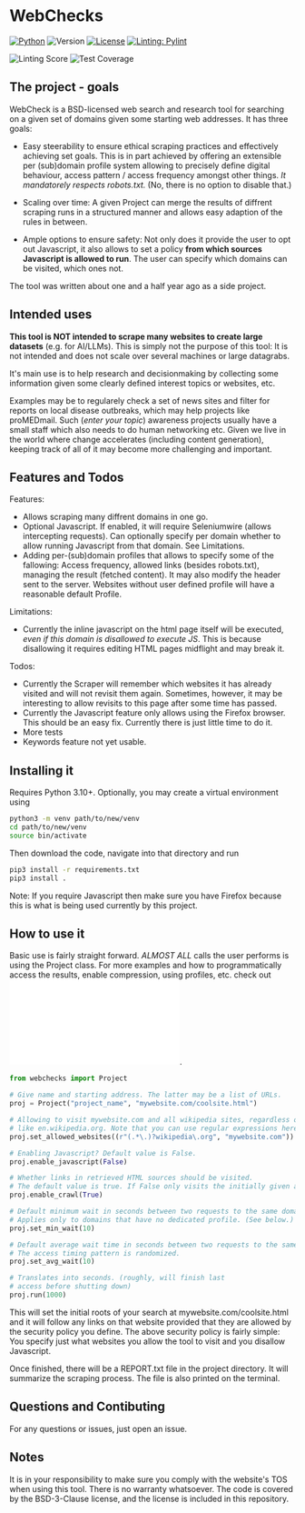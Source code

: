 # WebChecks

[![Python](https://img.shields.io/badge/Python-3.10-3776AB.svg?style=flat&logo=python&logoColor=white)](https://www.python.org)
![Version](https://img.shields.io/badge/Webchecks_version-0.1-darkgreen)
[![License](https://img.shields.io/badge/License-BSD_3--Clause-blue.svg)](https://opensource.org/licenses/BSD-3-Clause)
[![Linting: Pylint](https://img.shields.io/badge/linting-pylint-green)](https://github.com/pylint-dev/pylint)

![Linting Score](https://img.shields.io/badge/Linting_score-9.52/10.0-green)
![Test Coverage](https://img.shields.io/badge/Test_coverage-87%25-green)

## The project - goals

WebCheck is a BSD-licensed web search and research tool for searching on a given set of domains given some starting web addresses. It has three goals:

- Easy steerability to ensure ethical scraping practices and effectively achieving set goals. This is in part achieved by offering an extensible per (sub)domain profile system allowing to precisely define digital behaviour, access pattern / access frequency amongst other things. *It mandatorely respects robots.txt.* (No, there is no option to disable that.)

- Scaling over time: A given Project can merge the results of diffrent scraping runs in a structured manner and allows  easy adaption of the rules in between.

- Ample options to ensure safety: Not only does it provide the user to opt out Javascript, it also allows to set a policy **from which sources Javascript is allowed to run**. The user can specify which domains can be visited, which ones not.

The tool was written about one and a half year ago as a side project.

## Intended uses

**This tool is NOT intended to scrape many websites to create large datasets** (e.g. for AI/LLMs). This is simply not the purpose of this tool: It is not intended and does not scale over several machines or large datagrabs.

It's main use is to help research and decisionmaking by collecting some information given some clearly defined interest topics or websites, etc.

Examples may be to regularely check a set of news sites and filter for reports on local disease outbreaks, which may help projects like proMEDmail. Such (*enter your topic*) awareness projects usually have a small staff which also needs to do human networking etc. Given we live in the world where change accelerates (including content generation), keeping track of all of it may become more challenging and important.

## Features and Todos

Features:
- Allows scraping many diffrent domains in one go.
- Optional Javascript. If enabled, it will require Seleniumwire (allows intercepting requests). Can optionally specify per domain whether to allow running Javascript from that domain. See Limitations.
- Adding per-(sub)domain profiles that allows to specify some of the fallowing: Access frequency, allowed links (besides robots.txt), managing the result (fetched content). It may also modify the header sent to the server. Websites without user defined profile will have a reasonable default Profile.

Limitations:
- Currently the inline javascript on the html page itself will be executed, *even if this domain is disallowed to execute JS*. This is because disallowing it requires editing HTML pages midflight and may break it. 

Todos:
- Currently the Scraper will remember which websites it has already visited and will not revisit them again. Sometimes, however, it may be interesting to allow revisits to this page after some time has passed.
- Currently the Javascript feature only allows using the Firefox browser. This should be an easy fix. Currently there is just little time to do it.
- More tests
- Keywords feature not yet usable.


## Installing it

Requires Python 3.10+. Optionally, you may create a virtual environment using

```bash
python3 -m venv path/to/new/venv
cd path/to/new/venv
source bin/activate
```

Then download the code, navigate into that directory and run

```bash
pip3 install -r requirements.txt
pip3 install .
```

Note: If you require Javascript then make sure you have Firefox because this is what is being used currently by this project.

## How to use it

Basic use is fairly straight forward. *ALMOST ALL* calls the user performs is using the Project class.
For more examples and how to programmatically access the results, enable compression, using profiles, etc. check out ![the tutorial](TUTORIAL.md).

```python
from webchecks import Project

# Give name and starting address. The latter may be a list of URLs.
proj = Project("project_name", "mywebsite.com/coolsite.html")

# Allowing to visit mywebsite.com and all wikipedia sites, regardless of language, 
# like en.wikipedia.org. Note that you can use regular expressions here.
proj.set_allowed_websites((r"(.*\.)?wikipedia\.org", "mywebsite.com")) 

# Enabling Javascript? Default value is False.
proj.enable_javascript(False)       

# Whether links in retrieved HTML sources should be visited.
# The default value is true. If False only visits the initially given addresses.
proj.enable_crawl(True)

# Default minimum wait in seconds between two requests to the same domain.
# Applies only to domains that have no dedicated profile. (See below.)
proj.set_min_wait(10)

# Default average wait time in seconds between two requests to the same domain.
# The access timing pattern is randomized.
proj.set_avg_wait(10)				

# Translates into seconds. (roughly, will finish last 
# access before shutting down)
proj.run(1000)						
```
This will set the initial roots of your search at mywebsite.com/coolsite.html and it will follow any links on that website provided that they are allowed by the security policy you define. The above security policy is fairly simple: You specify just what websites you allow the tool to visit and you disallow Javascript.

Once finished, there will be a REPORT.txt file in the project directory.
It will summarize the scraping process. The file is also printed on the terminal.


## Questions and Contibuting

For any questions or issues, just open an issue.


## Notes

It is in your responsibility to make sure you comply with the website's TOS when using this tool. There is no warranty whatsoever. The code is covered by the BSD-3-Clause license, and the license is included in this repository.

